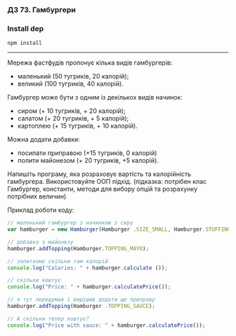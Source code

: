 ### ДЗ 73. Гамбургери

### Install dep

`npm install`

<hr>

Мережа фастфудів пропонує кілька видів гамбургерів:
- маленький (50 тугриків, 20 калорій);
- великий (100 тугриків, 40 калорій).

Гамбургер може бути з одним із декількох видів начинок:
- сиром (+ 10 тугриків, + 20 калорій);
- салатом (+ 20 тугриків, + 5 калорій);
- картоплею (+ 15 тугриків, + 10 калорій).

Можна додати добавки:
- посипати приправою (+15 тугриків, 0 калорій)
- полити майонезом (+ 20 тугриків, +5 калорій).

Напишіть програму, яка розраховує вартість та калорійність гамбургера. Використовуйте ООП підхід.
(підказка: потрібен клас Гамбургер, константи, методи для вибору опцій та розрахунку потрібних величин)

Приклад роботи коду:
```javascript
// маленький гамбургер з начинкою з сиру
var hamburger = new Hamburger(Hamburger .SIZE_SMALL, Hamburger.STUFFING_CHEESE);

// добавка з майонезу
hamburger.addTopping(Hamburger.TOPPING_MAYO);

// запитаємо скільки там калорій
console.log("Calories: " + hamburger.calculate ());

// скільки коштує
console.log("Price: " + hamburger.calculatePrice());

// я тут передумав і вирішив додати ще приправу
hamburger.addTopping(Hamburger .TOPPING_SAUCE);

// А скільки тепер коштує?
console.log("Price with sauce: " + hamburger.calculatePrice());
```